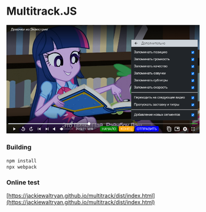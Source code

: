 # Multitrack.JS

[![](https://raw.githubusercontent.com/JackieWaltRyan/multitrack/development/screenshot.png)](https://bronyru.info/%D1%81%D1%82%D0%B0%D1%84%D1%84/%D0%B2%D0%B8%D0%B4%D0%B5%D0%BE/EG/OriginalMovie/)

### Building
```
npm install
npx webpack
```

### Online test
[https://jackiewaltryan.github.io/multitrack/dist/index.html](https://jackiewaltryan.github.io/multitrack/dist/index.html)
